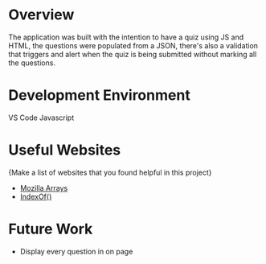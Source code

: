 # Overview

The application was built with the intention to have a quiz using JS and HTML, the questions were populated from a JSON, there's also a validation that triggers and alert when the quiz is being submitted without marking all the questions.

# Development Environment

VS Code
Javascript

# Useful Websites

{Make a list of websites that you found helpful in this project}

- [Mozilla Arrays](https://developer.mozilla.org/en-US/docs/Web/JavaScript/Reference/Global_Objects/Array)
- [IndexOf()](https://developer.mozilla.org/en-US/docs/Web/JavaScript/Reference/Global_Objects/Array/indexOf)

# Future Work

* Display every question in on page
